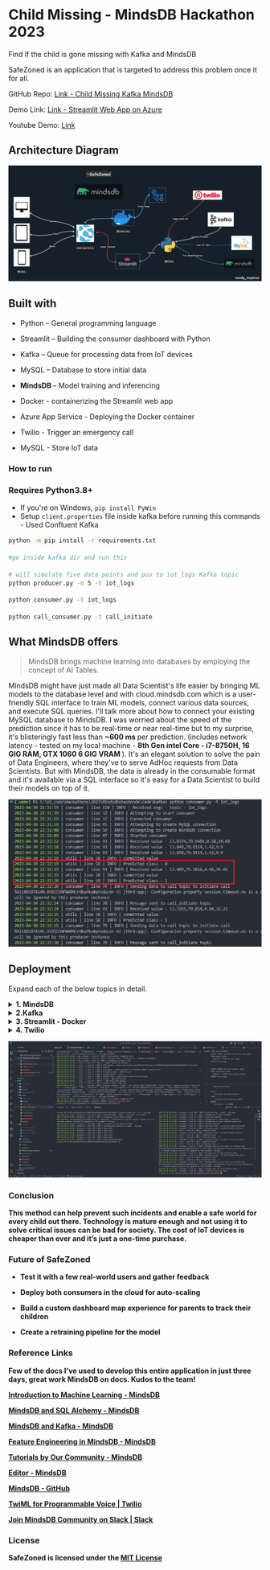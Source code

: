 # Child Missing - MindsDB Hackathon 2023

Find if the child is gone missing with Kafka and MindsDB

SafeZoned is an application that is targeted to address this problem once it for all.

GitHub Repo: [Link - Child Missing Kafka MindsDB](https://github.com/Santhoshkumard11/child_missing_kafka_mindsdb)

Demo Link: [Link - Streamlit Web App on Azure](https://mindsdb-child-missing-sandy-inspires.azurewebsites.net/)

Youtube Demo: [Link](https://youtu.be/pvhijlyhdQs)

## Architecture Diagram

![Architecture Diagram](./images/architecture_diagram.png)

## Built with

- Python – General programming language

- Streamlit – Building the consumer dashboard with Python

- Kafka – Queue for processing data from IoT devices

- MySQL – Database to store initial data

- <b> MindsDB </b> – Model training and inferencing

- Docker - containerizing the Streamlit web app

- Azure App Service - Deploying the Docker container

- Twilio - Trigger an emergency call

- MySQL - Store IoT data

### How to run

### Requires Python3.8+

- If you're on Windows, `pip install PyWin`
- Setup `client.properties` file inside kafka before running this commands - Used Confluent Kafka

```bash
python -m pip install -r requirements.txt

#go inside kafka dir and run this

# will simulate five data points and pus to iot_logs Kafka topic
python producer.py -n 5 -t iot_logs

python consumer.py -t iot_logs

python call_consumer.py -t call_initiate
```

## What MindsDB offers

> MindsDB brings machine learning into databases by employing the concept of AI Tables.

MindsDB might have just made all Data Scientist's life easier by bringing ML models to the database level and with cloud.mindsdb.com which is a user-friendly SQL interface to train ML models, connect various data sources, and execute SQL queries. I'll talk more about how to connect your existing MySQL database to MindsDB. I was worried about the speed of the prediction since it has to be real-time or near real-time but to my surprise, it's blisteringly fast less than <b>~600 ms </b> per prediction. (includes network latency - tested on my local machine - <b>8th Gen intel Core - i7-8750H, 16 GIG RAM, GTX 1060 6 GIG VRAM </b>). It's an elegant solution to solve the pain of Data Engineers, where they've to serve AdHoc requests from Data Scientists. But with MindsDB, the data is already in the consumable format and it's available via a SQL interface so it's easy for a Data Scientist to build their models on top of it.

![code](./images/logs.png)

## Deployment

Expand each of the below topics in detail.

<details>

<summary> <b> 1. MindsDB </summary>

#### Connecting to MySQL from MindsDB

![Sample Data](./images/mysql-table.png)

> Note: Whitelist all the three IPs in your MySQL instance

> Important: Test Connection before continuing!

![connecting to MySQL database](./images/mysql_connection.png)

Once you click on Save and Continue, all the tables in your MySQL instance should be visible on MindsDB UI for you to use.

![comparison between MySQL database and MindsDB](./images/compare_mysql_mindsdb.png)

#### View Sample Data

```sql
SELECT
    *
FROM
    mysql_kafka.ml_iot_logs
LIMIT
    10
;
```

![Sample Data](./images/mindsdb_query_sample_data.png)

#### Training

```sql
CREATE MODEL
    mindsdb.child_missing_model
FROM
    mysql_kafka
        (SELECT
            *
        FROM
            ml_iot_logs
        )
PREDICT
    missing
;
```

![Sample Data](./images/mindsdb_training.png)

#### Predict

```sql
SELECT
    missing, missing_explain
FROM
    mindsdb.child_missing_model
WHERE
    latitude = 12.9699
    AND longitude=77.96288
    AND vibration=4.96288
    AND acceleration=77.96288;
```

![Sample Data](./images/mindsdb_query_predict.png)

#### Connect to MindsDB ML model

```
# using sqlalchemy to connect to MindsDBs MySQL server
user = os.environ.get("MINDSDB_USERNAME")
password = os.environ.get("MINDSDB_PASSWORD")
host = "cloud.mindsdb.com"
port = 3306
database = "mindsdb"
logging.info("Attempting to create MindsDB connection")

# connect to MindsDB database - faster than SDKs
conn = create_engine(
    url=f"mysql+pymysql://{user}:{password}@{host}:{port}/{database}").connect()

str_query = """
SELECT
    missing, missing_explain
FROM
    mindsdb.child_missing_model
WHERE
    latitude = 12.9699
    AND longitude=77.96288
    AND vibration=4.96288
    AND acceleration=77.96288
"""

try:
    logging.info("Attempting to execute the query")
    missing, json_missing_explain = conn.execute(text(str_query)).fetchone()
    logging.info("Successfully executed the query")
except Exception as e:
    logging.error(f"Error in send_data_to_mysql - \n{e}")
finally:
    conn.close()
```

</details>

<details>

<summary> <b> 2.Kafka </summary>

#### Dashboard

It gives us an overall view of our producers, consumers, and topic metrics.
![Kafka Dashboard](./images/kafka-dashboard.png)

We've two topics, iot_logs and call_initiate
![Kafka topics](./images/kafka_topics.png)

##### Sample Data from iot_logs topic

![Kafka topic - iot_logs](./images/kafka_iot_logs_message.png)

#### Sample Data from call_initiate topic

![Kafka topic - call_initiate](./images/kafka_call_initiate_message.png)

</details>

<details>

<summary> <b>3. Streamlit - Docker </summary>

#### Dockerfile

```bash
FROM python:3.8.16-slim

RUN mkdir -p /opt/streamlit/child_missing_model

COPY . /opt/streamlit/child_missing_model

WORKDIR /opt/streamlit/child_missing_model

RUN pip install -r requirements.txt

EXPOSE 8501

CMD streamlit run child_missing_model.py
```

.dockerignore

```bash
# exclude all files
*

# include only required files
!child_missing_model.py
!constants.py
!handler.py
!utils.py
!requirements.txt
```

```bash
# build the streamlit image
docker build -t santhoshkdhana/child_missing_mindsdb_hack .
```

```bash
# run the strealit image build in the previous step
docker run -d -p 8501:8501 \
-e MINDSDB_USERNAME="<your_mindsdb_email>" \
-e MINDSDB_PASSWORD="<your_mindsdb_password>" \
-e MYSQL_USERNAME="<MySQL_username>" \
-e MYSQL_HOST="<MySQL_server_URL>" \
-e MYSQL_PASSWORD="<MySQL_server_password>" \
-e TWILIO_ACCOUNT_SID="<Twilio_account_sid>" \
-e TWILIO_AUTH_TOKEN="<Twilio_auth_token>" \
-e TWILIO_TWIML_BIN_URL="<Twilio_twiml_bin_url>" \
--name mindsdb_hack santhoshkdhana/child_missing_mindsdb_hack
```

```bash
# push the image to Docker Hub
docker login
docker push santhoshkdhana/child_missing_mindsdb_hack
```

### UI - Streamlit Web APP

[Click here](https://mindsdb-child-missing-sandy-inspires.azurewebsites.net/) to view the Streamlit web application deployed on Azure.
![Streamlit web application](./images/streamlit.png)

### Docker Hub

[Click here](https://hub.docker.com/r/santhoshkdhana/child_missing_mindsdb_hack) to view the image in the Docker hub!
![Docker Hub](./images/docker_hub.png)

```bash
docker pull santhoshkdhana/child_missing_mindsdb_hack
```

</details>

<details>
<summary> <b> 4. Twilio </summary>

#### Twilio TwiML Bin

![Twilio TwiML Bin](./images/twilio-twiml.png)

#### Call Logs

![Twilio Call logs](./images/twilio-call-logs.png)

</details>

![VSCode](./images/vscode.png)

### Conclusion

This method can help prevent such incidents and enable a safe world for every child out there. Technology is mature enough and not using it to solve critical issues can be bad for society. The cost of IoT devices is cheaper than ever and it’s just a one-time purchase.

### Future of SafeZoned

- Test it with a few real-world users and gather feedback

- Deploy both consumers in the cloud for auto-scaling

- Build a custom dashboard map experience for parents to track their children

- Create a retraining pipeline for the model

### Reference Links

Few of the docs I've used to develop this entire application in just three days, great work MindsDB on docs. Kudos to the team!

[Introduction to Machine Learning - MindsDB](https://docs.mindsdb.com/ml-types)

[MindsDB and SQL Alchemy - MindsDB](https://docs.mindsdb.com/connect/sql-alchemy)

[MindsDB and Kafka - MindsDB](https://docs.mindsdb.com/connect/kafka)

[Feature Engineering in MindsDB - MindsDB](https://docs.mindsdb.com/sql/feature-eng)

[Tutorials by Our Community - MindsDB](https://docs.mindsdb.com/sql/tutorials/classification-community)

[Editor - MindsDB](https://cloud.mindsdb.com/editor)

[MindsDB - GitHub](https://github.com/mindsdb/mindsdb)

[TwiML for Programmable Voice | Twilio](https://www.twilio.com/docs/voice/twiml)

[Join MindsDB Community on Slack | Slack](https://mindsdbcommunity.slack.com/join/shared_invite/zt-1syebtjn9-MLT4dYX2U7NVdorPPDnlRg#/shared-invite/email)

### License

SafeZoned is licensed under the [MIT License](https://github.com/Santhoshkumard11/child_missing_kafka_mindsdb/blob/main/LICENSE)
